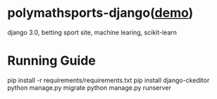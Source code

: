 # polymathsports-django([demo](http://autoszafa.autoszafa.eu/))
django 3.0, betting sport site, machine learing, scikit-learn
# Running Guide
pip install -r requirements/requirements.txt
pip install django-ckeditor
python manage.py migrate
python manage.py runserver
